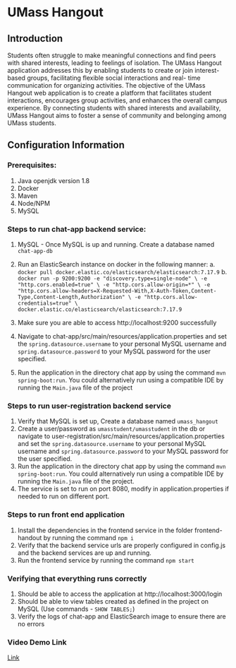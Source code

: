 # UMass Hangout

## Introduction
Students often struggle to make meaningful connections and find peers with shared interests, leading to feelings of isolation. The UMass Hangout application addresses this by enabling students to create or join interest-based groups, facilitating flexible social interactions and real- time communication for organizing activities. The objective of the UMass Hangout web application is to create a
platform that facilitates student interactions, encourages group activities, and enhances the overall campus experience. By connecting students with shared interests and availability, UMass Hangout aims to  foster a sense of community and belonging among UMass students.

## Configuration Information
### Prerequisites:
1. Java openjdk version 1.8
2. Docker
3. Maven
4. Node/NPM
5. MySQL

### Steps to run chat-app backend service:
1. MySQL - Once MySQL is up and running. Create a database named `chat-app-db`
2. Run an ElasticSearch instance on docker in the following manner:
a. `docker pull docker.elastic.co/elasticsearch/elasticsearch:7.17.9`
b. `docker run -p 9200:9200 -e "discovery.type=single-node" \
   -e "http.cors.enabled=true" \
   -e "http.cors.allow-origin=*" \
   -e "http.cors.allow-headers=X-Requested-With,X-Auth-Token,Content-Type,Content-Length,Authorization" \
   -e "http.cors.allow-credentials=true" \
   docker.elastic.co/elasticsearch/elasticsearch:7.17.9`

3. Make sure you are able to access http://localhost:9200 successfully
4. Navigate to chat-app/src/main/resources/application.properties and set the `spring.datasource.username` to your personal MySQL username and `spring.datasource.password` to your MySQL password for the user specified.
5. Run the application in the directory chat app by using the command `mvn spring-boot:run`. You could alternatively run using a compatible IDE by running the `Main.java` file of the project

### Steps to run user-registration backend service
1. Verify that MySQL is set up, Create a database named `umass_hangout` 
2. Create a user/password as `umasstudent/umasstudent` in the db or navigate to user-registration/src/main/resources/application.properties and set the `spring.datasource.username` to your personal MySQL username and `spring.datasource.password` to your MySQL password for the user specified.
3. Run the application in the directory chat app by using the command `mvn spring-boot:run`. You could alternatively run using a compatible IDE by running the `Main.java` file of the project. 
4. The service is set to run on port 8080, modify in application.properties if needed to run on different port.

### Steps to run front end application
1. Install the dependencies in the frontend service in the folder frontend-handout by running the command `npm i`
2. Verify that the backend service urls are properly configured in config.js and the backend services are up and running.
7. Run the frontend service by running the command `npm start`

### Verifying that everything runs correctly
1. Should be able to access the application at http://localhost:3000/login
2. Should be able to view tables created as defined in the project on MySQL (Use commands - `SHOW TABLES;`)
3. Verify the logs of chat-app and ElasticSearch image to ensure there are no errors

### Video Demo Link
[Link](https://drive.google.com/file/d/1P4NJJcGvSgjgb7j4wXQkQFdlVKuBQBua/view?usp=sharing)





